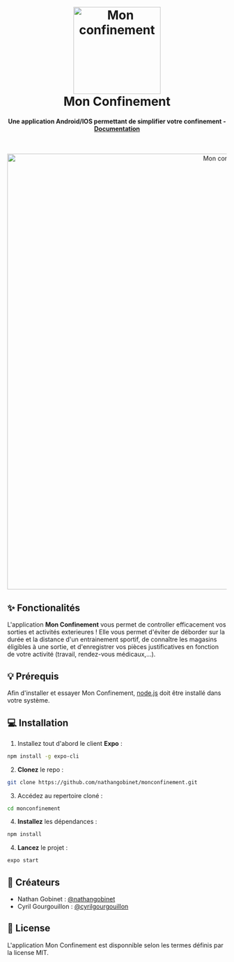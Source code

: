 <h1 align="center">
  <br>
  <a href="https://nathangobinet.github.io/monconfinement"><img src="https://raw.githubusercontent.com/nathangobinet/monconfinement/master/docs/images/logo.png" alt="Mon confinement" width="200"></a>
  <br>
  Mon Confinement
  <br>
</h1>

<h4 align="center">Une application Android/IOS permettant de simplifier votre confinement - <a href="https://nathangobinet.github.io/monconfinement">Documentation</h4>
<br>
<p align="center">
  <img src="https://raw.githubusercontent.com/nathangobinet/monconfinement/master/docs/images/front.png" alt="Mon confinement" width="1000"></a>
</p>

## ✨ Fonctionalités

L'application **Mon Confinement** vous permet de controller efficacement vos sorties et activités exterieures !
Elle vous permet d'éviter de déborder sur la durée et la distance d'un entrainement sportif, de connaître les magasins éligibles à une sortie, et d'enregistrer vos pièces justificatives en fonction de votre activité (travail, rendez-vous médicaux,...).

## 💡 Prérequis 
Afin d'installer et essayer Mon Confinement, [node.js](https://www.nodejs.org/) doit être installé dans votre système.

## 💻 Installation 
1. Installez tout d'abord le client __Expo__ :
```bash
npm install -g expo-cli
```
2. __Clonez__ le repo :
```bash
git clone https://github.com/nathangobinet/monconfinement.git
```
3. Accédez au repertoire cloné :
```bash
cd monconfinement
```
4. __Installez__ les dépendances :
```bash
npm install
```
4. __Lancez__ le projet :
```bash
expo start
```

## 👤 Créateurs 
* Nathan Gobinet : [@nathangobinet](https://github.com/nathangobinet)
* Cyril Gourgouillon : [@cyrilgourgouillon](https://github.com/cyrilgourgouillon)

## 📘 License
L'application Mon Confinement est disponnible selon les termes définis par la license MIT.

